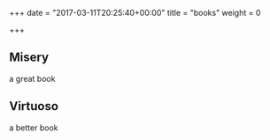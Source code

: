 +++
date = "2017-03-11T20:25:40+00:00"
title = "books"
weight = 0

+++
## Misery

a great book

## Virtuoso

a better book